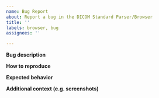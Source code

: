 ```yaml
---
name: Bug Report
about: Report a bug in the DICOM Standard Parser/Browser
title: ''
labels: browser, bug
assignees: ''

---
```


<!-- 
Thank you for taking the time to file a bug report. 
Please fill in the fields below, deleting the sections that 
don't apply to your issue. You can view the final output
by clicking the preview button above.
If you are reporting a bug with the [DICOM Standard Browser](dicom.innolitics.com), please add the `browser` label to the issue.
Note: This is a comment, and won't appear in the output.
-->

**Bug description**


**How to reproduce**


**Expected behavior**


**Additional context (e.g. screenshots)**
